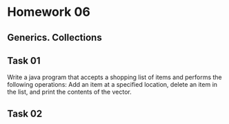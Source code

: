 # Homework 06

## Generics. Collections


## Task 01

Write a java program that accepts a shopping list of items and performs the following operations: Add an item at a specified location, delete an item in the list, and print the contents of the vector.

## Task 02




